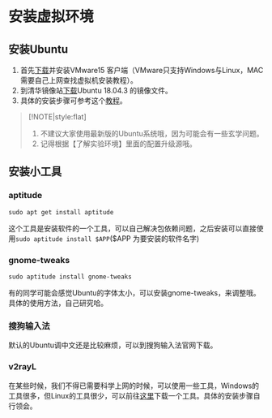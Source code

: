 # 安装虚拟环境

## 安装Ubuntu

1. 首先[下载](https://www.vmware.com/go/getworkstation-win)并安装VMware15 客户端（VMware只支持Windows与Linux，MAC需要自己上网查找虚拟机安装教程）。
2. 到清华镜像站[下载](https://mirrors.tuna.tsinghua.edu.cn/ubuntu-releases/bionic/ubuntu-18.04.4-desktop-amd64.iso)Ubuntu 18.04.3 的镜像文件。 
3. 具体的安装步骤可参考这个[教程](https://blog.csdn.net/qq_39557270/article/details/102926282)。

> \[!NOTE\|style:flat\]
>
> 1. 不建议大家使用最新版的Ubuntu系统哦，因为可能会有一些玄学问题。
> 2. 记得根据【了解实验环境】里面的配置升级源哦。

## 安装小工具

### aptitude

```text
sudo apt get install aptitude
```

这个工具是安装软件的一个工具，可以自己解决包依赖问题，之后安装可以直接使用`sudo aptitude install $APP`\($APP 为要安装的软件名字\)

### gnome-tweaks

```text
sudo aptitude install gnome-tweaks
```

有的同学可能会感觉Ubuntu的字体太小，可以安装gnome-tweaks，来调整哦。具体的使用方法，自己研究哈。

### 搜狗输入法

默认的Ubuntu调中文还是比较麻烦，可以到搜狗输入法官网下载。

### v2rayL

在某些时候，我们不得已需要科学上网的时候，可以使用一些工具，Windows的工具很多，但Linux的工具很少，可以前往[这里](https://github.com/jiangxufeng/v2rayL)下载一个工具。具体的安装步骤自行领会。

